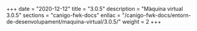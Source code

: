 +++
date        = "2020-12-12"
title       = "3.0.5"
description = "Màquina virtual 3.0.5"
sections    = "canigo-fwk-docs"
enllac		= "/canigo-fwk-docs/entorn-de-desenvolupament/maquina-virtual/3.0.5/"
weight		= 2
+++
